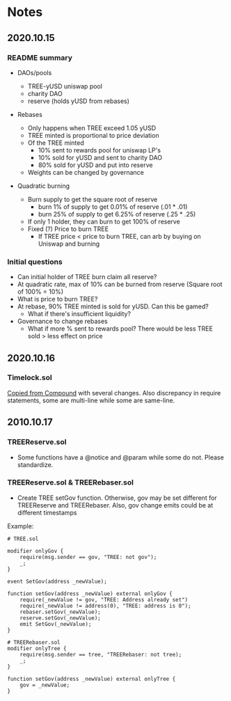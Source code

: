 # Notes

## 2020.10.15
### README summary
* DAOs/pools
    * TREE-yUSD uniswap pool
    * charity DAO
    * reserve (holds yUSD from rebases)
* Rebases
    * Only happens when TREE exceed 1.05 yUSD
    * TREE minted is proportional to price deviation
    * Of the TREE minted
        * 10% sent to rewards pool for uniswap LP's
        * 10% sold for yUSD and sent to charity DAO
        * 80% sold for yUSD and put into reserve
    * Weights can be changed by governance

* Quadratic burning
    * Burn supply to get the square root of reserve
        * burn 1% of supply to get 0.01% of reserve (.01 * .01)
        * burn 25% of supply to get 6.25% of reserve (.25 * .25)
    * If only 1 holder, they can burn to get 100% of reserve
    * Fixed (?) Price to burn TREE
        * If TREE price < price to burn TREE, can arb by buying on Uniswap and burning

### Initial questions
* Can initial holder of TREE burn claim all reserve?
* At quadratic rate, max of 10% can be burned from reserve (Square root of 100% = 10%)
* What is price to burn TREE?
* At rebase, 90% TREE minted is sold for yUSD.  Can this be gamed?
    * What if there's insufficient liquidity?
* Governance to change rebases
    * What if more % sent to rewards pool?  There would be less TREE sold > less effect on price

## 2020.10.16
### Timelock.sol
[Copied from Compound](https://github.com/compound-finance/compound-protocol/blob/master/contracts/Timelock.sol) with several changes.  Also discrepancy in require statements, some are multi-line while some are same-line.

## 2010.10.17
### TREEReserve.sol
* Some functions have a @notice and @param while some do not.  Please standardize.


### TREEReserve.sol & TREERebaser.sol
* Create TREE setGov function.  Otherwise, gov may be set different for TREEReserve and TREERebaser.  Also, gov change emits could be at different timestamps 

Example:
```Solidity
# TREE.sol

modifier onlyGov {
    require(msg.sender == gov, "TREE: not gov");
    _;
}

event SetGov(address _newValue);

function setGov(address _newValue) external onlyGov {
    require(_newValue != gov, "TREE: Address already set")
    require(_newValue != address(0), "TREE: address is 0");
    rebaser.setGov(_newValue);
    reserve.setGov(_newValue);
    emit SetGov(_newValue);
}

# TREERebaser.sol
modifier onlyTree {
    require(msg.sender == tree, "TREERebaser: not tree);
    _;
}

function setGov(address _newValue) external onlyTree {
    gov = _newValue;
}

```